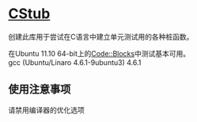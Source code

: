 [CStub](https://github.com/wadefelix/CStub)
============
创建此库用于尝试在C语言中建立单元测试用的各种桩函数。

在Ubuntu 11.10 64-bit上的[Code::Blocks](http://www.codeblocks.org/)中测试基本可用。  
gcc (Ubuntu/Linaro 4.6.1-9ubuntu3) 4.6.1

使用注意事项
----------
请禁用编译器的优化选项
